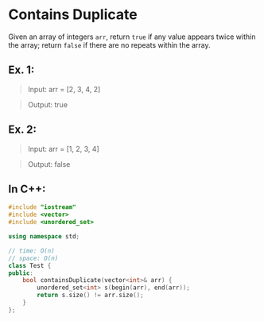 # Contains Duplicate 

Given an array of integers <code>arr</code>, return <code>true</code> if any value appears twice within the array; return <code>false</code> if there are no repeats within the array. 

## Ex. 1: 
> Input: arr = [2, 3, 4, 2] 

> Output: true 

## Ex. 2: 
> Input: arr = [1, 2, 3, 4] 

> Output: false 


## In C++: 
```cpp 
#include "iostream"
#include <vector>
#include <unordered_set>

using namespace std;

// time: O(n)
// space: O(n)
class Test {
public:
    bool containsDuplicate(vector<int>& arr) {
        unordered_set<int> s(begin(arr), end(arr));
        return s.size() != arr.size();
    }
};
``` 


